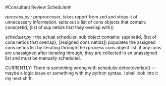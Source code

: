 #Consultant Review Scheduler#

*rprocess.py :* preprocesser, takes report from zed and strips it of 
unnecessary information. spits out a list of cons objects that contain:
cons(netid, {list of sup netids that they overlap with})

*scheduler.py :* the actual scheduler. sub object contains:
sup(netid, {list of cons netids that overlap}, [assigned cons netids])
populates the assigned cons netids list by iterating through the rprocess
cons object list. if any cons are unassigned after iterating through, they
are collected in an unassigned list and must be manually scheduled.

CURRENTLY:
There is something wrong with scheduler.detectoverlap() -- maybe a logic issue or something with my python syntax. I shall look into it my next shift.